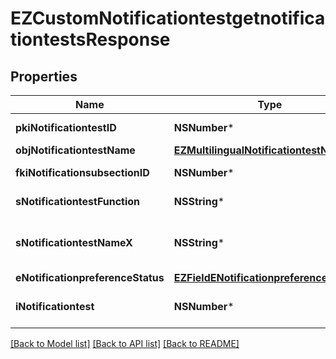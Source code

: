 # EZCustomNotificationtestgetnotificationtestsResponse

## Properties
Name | Type | Description | Notes
------------ | ------------- | ------------- | -------------
**pkiNotificationtestID** | **NSNumber*** | The unique ID of the Notificationtest | 
**objNotificationtestName** | [**EZMultilingualNotificationtestName***](EZMultilingualNotificationtestName.md) |  | 
**fkiNotificationsubsectionID** | **NSNumber*** | The unique ID of the Notificationsubsection | 
**sNotificationtestFunction** | **NSString*** | The function name of the Notificationtest | 
**sNotificationtestNameX** | **NSString*** | The name of the Notificationtest in the language of the requester | 
**eNotificationpreferenceStatus** | [**EZFieldENotificationpreferenceStatus***](EZFieldENotificationpreferenceStatus.md) |  | 
**iNotificationtest** | **NSNumber*** | The number of elements returned by the Notificationtest | 

[[Back to Model list]](../README.md#documentation-for-models) [[Back to API list]](../README.md#documentation-for-api-endpoints) [[Back to README]](../README.md)


